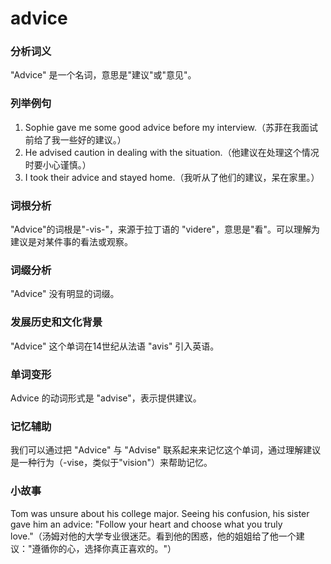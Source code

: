 # advice

### 分析词义

  

"Advice" 是一个名词，意思是"建议"或"意见"。

  

### 列举例句

  

1.  Sophie gave me some good advice before my interview.（苏菲在我面试前给了我一些好的建议。）
2.  He advised caution in dealing with the situation.（他建议在处理这个情况时要小心谨慎。）
3.  I took their advice and stayed home.（我听从了他们的建议，呆在家里。）

  

### 词根分析

  

"Advice"的词根是"-vis-"，来源于拉丁语的 "videre"，意思是"看"。可以理解为建议是对某件事的看法或观察。

  

### 词缀分析

  

"Advice" 没有明显的词缀。

  

### 发展历史和文化背景

  

"Advice" 这个单词在14世纪从法语 "avis" 引入英语。

  

### 单词变形

  

Advice 的动词形式是 "advise"，表示提供建议。

  

### 记忆辅助

  

我们可以通过把 "Advice" 与 "Advise" 联系起来来记忆这个单词，通过理解建议是一种行为（-vise，类似于"vision"）来帮助记忆。

  

### 小故事

  

Tom was unsure about his college major. Seeing his confusion, his sister gave him an advice: "Follow your heart and choose what you truly love."（汤姆对他的大学专业很迷茫。看到他的困惑，他的姐姐给了他一个建议："遵循你的心，选择你真正喜欢的。"）
